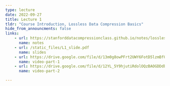 ```yaml
---
type: lecture
date: 2022-09-27
title: Lecture 1 
tldr: "Course Introduction, Lossless Data Compression Basics"
hide_from_announcments: false
links: 
    - url: https://stanforddatacompressionclass.github.io/notes/lossless_iid/intro.html
      name: notes
    - url: /static_files/L1_slide.pdf
      name: slides
    - url: https://drive.google.com/file/d/13m0g8owPFrt2UWY6FotD5lzmBf0X6klF/view?usp=sharing
      name: video-part-1
    - url: https://drive.google.com/file/d/12YL_5Y9hjutiRdolOQzBAOGDDdbEuAdG/view?usp=sharing
      name: video-part-2

---
```

